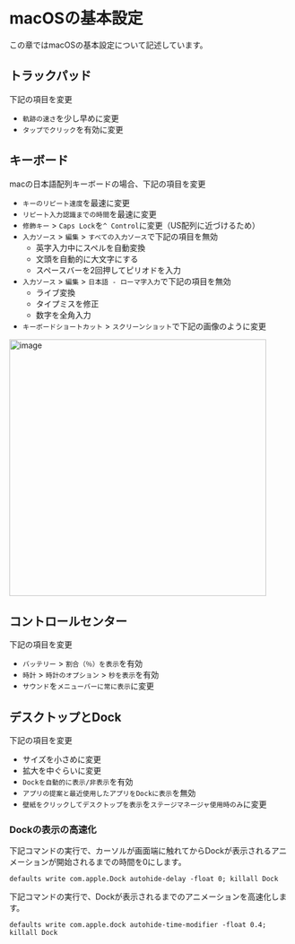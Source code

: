 # macOSの基本設定
この章ではmacOSの基本設定について記述しています。

## トラックパッド
下記の項目を変更
- `軌跡の速さ`を少し早めに変更
- `タップでクリック`を有効に変更

## キーボード
macの日本語配列キーボードの場合、下記の項目を変更
- `キーのリピート速度`を最速に変更
- `リピート入力認識までの時間`を最速に変更
- `修飾キー` > `Caps Lock`を`^ Control`に変更（US配列に近づけるため）
- `入力ソース` > `編集` > `すべての入力ソース`で下記の項目を無効
  - 英字入力中にスペルを自動変換
  - 文頭を自動的に大文字にする
  - スペースバーを2回押してピリオドを入力
- `入力ソース` > `編集` > `日本語 - ローマ字入力`で下記の項目を無効
  - ライブ変換
  - タイプミスを修正
  - 数字を全角入力
- `キーボードショートカット` > `スクリーンショット`で下記の画像のように変更
<img width="458" alt="image" src="https://github.com/user-attachments/assets/1cf5532c-c890-4bfc-93a1-9a1da883b8a0" />


 ## コントロールセンター
 下記の項目を変更
 - `バッテリー` > `割合（％）を表示`を有効
 - `時計` > `時計のオプション` > `秒を表示`を有効
 - `サウンド`を`メニューバーに常に表示`に変更

## デスクトップとDock
下記の項目を変更
- サイズを小さめに変更
- 拡大を中ぐらいに変更
- `Dockを自動的に表示/非表示`を有効
- `アプリの提案と最近使用したアプリをDockに表示`を無効
- `壁紙をクリックしてデスクトップを表示`を`ステージマネージャ使用時のみ`に変更

### Dockの表示の高速化
下記コマンドの実行で、カーソルが画面端に触れてからDockが表示されるアニメーションが開始されるまでの時間を0にします。
```
defaults write com.apple.Dock autohide-delay -float 0; killall Dock
```
下記コマンドの実行で、Dockが表示されるまでのアニメーションを高速化します。
```
defaults write com.apple.dock autohide-time-modifier -float 0.4; killall Dock
```

